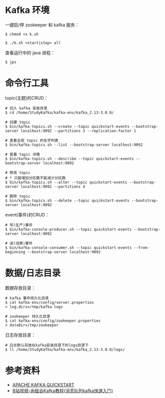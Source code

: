 # Kafka 环境

一键启/停 zookeeper 和 kafka 服务：

```shell
$ chmod +x k.sh

$ ./k.sh <start|stop> all
```

查看运行中的 java 进程：

```shell
$ jps
```

# 命令行工具

topic(主题)的CRUD：

```shell
# 切入 kafka 安装目录
$ cd /home/StudyKafka/kafka-env/kafka_2.13-3.0.0/

# 创建 topic
$ bin/kafka-topics.sh --create --topic quickstart-events --bootstrap-server localhost:9092 --partitions 3 --replication-factor 1

# 查看全部 topic 的名字列表
$ bin/kafka-topics.sh --list --bootstrap-server localhost:9092

# 查看 topic 详情
$ bin/kafka-topics.sh --describe --topic quickstart-events --bootstrap-server localhost:9092

# 修改 topic
# * 只能增加分区数不能减少分区数
$ bin/kafka-topics.sh --alter --topic quickstart-events --bootstrap-server localhost:9092 --partitions 4

# 删除 topic
$ bin/kafka-topics.sh --delete --topic quickstart-events --bootstrap-server localhost:9092 
```

event(事件)的CRUD：
```shell
# 写(生产)事件
$ bin/kafka-console-producer.sh --topic quickstart-events --bootstrap-server localhost:9092

# 读(消费)事件
$ bin/kafka-console-consumer.sh --topic quickstart-events --from-beginning --bootstrap-server localhost:9092
```

# 数据/日志目录

数据存放目录：
```shell
# kafka 事件持久化目录
$ cat kafka-env/config/server.properties
> log.dirs=/tmp/kafka-logs

# zookeeper 持久化目录
$ cat kafka-env/config/zookeeper.properties
> dataDir=/tmp/zookeeper
```

日志存放目录：
```shell
# 日志默认存放在kafka安装目录下的logs目录下
$ ll /home/StudyKafka/kafka-env/kafka_2.13-3.0.0/logs/
```

# 参考资料

- [APACHE KAFKA QUICKSTART](http://kafka.apache.org/quickstart)
- [B站视频-尚硅谷Kafka教程(消息队列kafka快速入门)](https://www.bilibili.com/video/BV1a4411B7V9)
